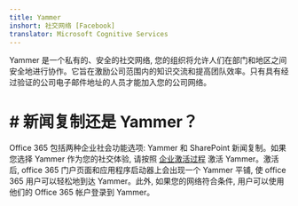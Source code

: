 ```yaml
---
title: Yammer
inshort: 社交网络 [Facebook]
translator: Microsoft Cognitive Services
---
```


Yammer 是一个私有的、安全的社交网络, 您的组织将允许人们在部门和地区之间安全地进行协作。它旨在激励公司范围内的知识交流和提高团队效率。只有具有经过验证的公司电子邮件地址的人员才能加入您的公司网络。

# # 新闻复制还是 Yammer？
Office 365 包括两种企业社会功能选项: Yammer 和 SharePoint 新闻复制。如果您选择 Yammer 作为您的社交体验, 请按照 [企业激活过程](http://0) 激活 Yammer。激活后, office 365 门户页面和应用程序启动器上会出现一个 Yammer 平铺, 使 office 365 用户可以轻松地到达 Yammer。此外, 如果您的网络符合条件, 用户可以使用他们的 Office 365 帐户登录到 Yammer。



